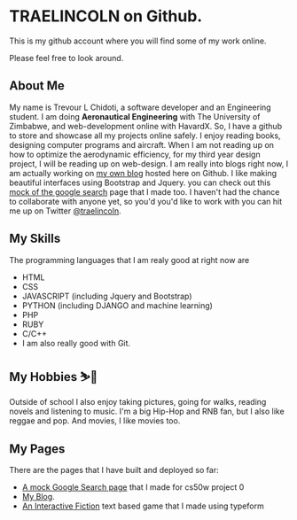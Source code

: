 # TRAELINCOLN on Github. 

This is my github account where you will find some of my work online.

Please feel free to look around.

## About Me
My name is Trevour L Chidoti, a software developer and an Engineering student.
I am doing **Aeronautical Engineering** with The University of Zimbabwe, and web-development online with HavardX. So, I have a github to store and showcase all my projects online safely.
I enjoy reading books, designing computer programs and aircraft. 
When I am not reading up on how to optimize the aerodynamic efficiency, for my third year design project, I will be reading up on web-design. 
I am really into blogs right now, I am actually working on [my own blog][1] hosted here on Github. 
I like making beautiful interfaces using Bootstrap and Jquery. you can check out this [mock of the google search][2] page that I made too.
I haven't had the chance to collaborate with anyone yet, so you'd you'd like to work with you can hit me up on Twitter [@traelincoln][3].

## My Skills
The programming languages that I am realy good at right now are
  - HTML 
  - CSS
  - JAVASCRIPT (including Jquery and Bootstrap)
  - PYTHON (including DJANGO and machine learning)
  - PHP
  - RUBY
  - C/C++
  - I am also really good with Git.

## My Hobbies ⛷️🎿
Outside of school I also enjoy taking pictures, going for walks, reading novels and listening to music. I'm a big Hip-Hop and RNB fan, but I also like reggae and pop. And movies, I like movies too.

## My Pages
There are the pages that I have built and deployed so far:
- [A mock Google Search page](https://traelincoln.github.io/cs50w-websites/) that I made for cs50w project 0
- [My Blog](https://traelincoln.github.io/traelincoln/).
- [An Interactive Fiction](traelincoln/signup.html) text based game that I made using typeform 

[1]: https://traelincoln.github.io/traelincoln/
[2]: https://traelincoln.github.io/cs50w-websites/
[3]: https://twitter.com/traelicoln/
